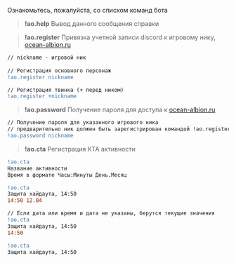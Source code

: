 Ознакомьтесь, пожалуйста, со списком команд бота

> **!ao.help**
Вывод данного сообщения справки


> **!ao.register**
Привязка учетной записи discord к игровому нику, [ocean-albion.ru](https://ocean-albion.ru/members?guild=OCEAN)
```diff
// nickname - игровой ник
 
// Регистрация основного персонаж
!ao.register nickname

// Регистрация твинка (+ перед ником)
!ao.register +nickname
```

> **!ao.password**
Получение пароля для доступа к [ocean-albion.ru](https://ocean-albion.ru) 
```diff
// Получение пароля для указанного игрового ника
// предварительно ник должен быть зарегистрирован командой !ao.register nickname
!ao.password nickname
```

> **!ao.cta**
Регистрация КТА активности
```diff
!ao.cta
Название активности
Время в формате Часы:Минуты День.Месяц

!ao.cta
Защита хайдаута, 14:50
14:50 12.04

// Если дата или время и дата не указаны, берутся текущие значения
!ao.cta
Защита хайдаута, 14:50
14:50

!ao.cta
Защита хайдаута, 14:50
```
